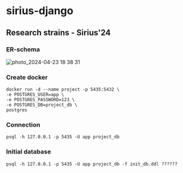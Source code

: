 # sirius-django

## Research strains - Sirius'24

### ER-schema

![photo_2024-04-23 18 38 31](https://github.com/tofickbrodaga/sirius-django/assets/101170461/cf1e1bd9-2c05-42c5-92f5-4f27b1fd8c02)




### Create docker
```
docker run -d --name project -p 5435:5432 \
-e POSTGRES_USER=app \
-e POSTGRES_PASSWORD=123 \
-e POSTGRES_DB=project_db \
postgres
```
### Connection
```
psql -h 127.0.0.1 -p 5435 -U app project_db
```
### Initial database
```
psql -h 127.0.0.1 -p 5435 -U app project_db -f init_db.ddl ??????
```

